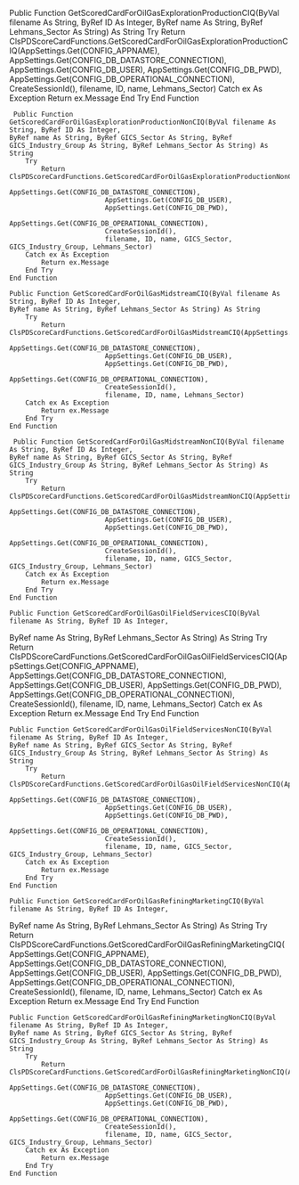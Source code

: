 Public Function GetScoredCardForOilGasExplorationProductionCIQ(ByVal filename As String, ByRef ID As Integer,
    ByRef name As String, ByRef Lehmans_Sector As String) As String
        Try
            Return ClsPDScoreCardFunctions.GetScoredCardForOilGasExplorationProductionCIQ(AppSettings.Get(CONFIG_APPNAME),
                            AppSettings.Get(CONFIG_DB_DATASTORE_CONNECTION),
                            AppSettings.Get(CONFIG_DB_USER),
                            AppSettings.Get(CONFIG_DB_PWD),
                            AppSettings.Get(CONFIG_DB_OPERATIONAL_CONNECTION),
                            CreateSessionId(),
                            filename, ID, name, Lehmans_Sector)
        Catch ex As Exception
            Return ex.Message
        End Try
    End Function

     Public Function GetScoredCardForOilGasExplorationProductionNonCIQ(ByVal filename As String, ByRef ID As Integer,
    ByRef name As String, ByRef GICS_Sector As String, ByRef GICS_Industry_Group As String, ByRef Lehmans_Sector As String) As String
        Try
            Return ClsPDScoreCardFunctions.GetScoredCardForOilGasExplorationProductionNonCIQ(AppSettings.Get(CONFIG_APPNAME),
                            AppSettings.Get(CONFIG_DB_DATASTORE_CONNECTION),
                            AppSettings.Get(CONFIG_DB_USER),
                            AppSettings.Get(CONFIG_DB_PWD),
                            AppSettings.Get(CONFIG_DB_OPERATIONAL_CONNECTION),
                            CreateSessionId(),
                            filename, ID, name, GICS_Sector, GICS_Industry_Group, Lehmans_Sector)
        Catch ex As Exception
            Return ex.Message
        End Try
    End Function

    Public Function GetScoredCardForOilGasMidstreamCIQ(ByVal filename As String, ByRef ID As Integer,
    ByRef name As String, ByRef Lehmans_Sector As String) As String
        Try
            Return ClsPDScoreCardFunctions.GetScoredCardForOilGasMidstreamCIQ(AppSettings.Get(CONFIG_APPNAME),
                            AppSettings.Get(CONFIG_DB_DATASTORE_CONNECTION),
                            AppSettings.Get(CONFIG_DB_USER),
                            AppSettings.Get(CONFIG_DB_PWD),
                            AppSettings.Get(CONFIG_DB_OPERATIONAL_CONNECTION),
                            CreateSessionId(),
                            filename, ID, name, Lehmans_Sector)
        Catch ex As Exception
            Return ex.Message
        End Try
    End Function

     Public Function GetScoredCardForOilGasMidstreamNonCIQ(ByVal filename As String, ByRef ID As Integer,
    ByRef name As String, ByRef GICS_Sector As String, ByRef GICS_Industry_Group As String, ByRef Lehmans_Sector As String) As String
        Try
            Return ClsPDScoreCardFunctions.GetScoredCardForOilGasMidstreamNonCIQ(AppSettings.Get(CONFIG_APPNAME),
                            AppSettings.Get(CONFIG_DB_DATASTORE_CONNECTION),
                            AppSettings.Get(CONFIG_DB_USER),
                            AppSettings.Get(CONFIG_DB_PWD),
                            AppSettings.Get(CONFIG_DB_OPERATIONAL_CONNECTION),
                            CreateSessionId(),
                            filename, ID, name, GICS_Sector, GICS_Industry_Group, Lehmans_Sector)
        Catch ex As Exception
            Return ex.Message
        End Try
    End Function

    Public Function GetScoredCardForOilGasOilFieldServicesCIQ(ByVal filename As String, ByRef ID As Integer,
ByRef name As String, ByRef Lehmans_Sector As String) As String
        Try
            Return ClsPDScoreCardFunctions.GetScoredCardForOilGasOilFieldServicesCIQ(AppSettings.Get(CONFIG_APPNAME),
                            AppSettings.Get(CONFIG_DB_DATASTORE_CONNECTION),
                            AppSettings.Get(CONFIG_DB_USER),
                            AppSettings.Get(CONFIG_DB_PWD),
                            AppSettings.Get(CONFIG_DB_OPERATIONAL_CONNECTION),
                            CreateSessionId(),
                            filename, ID, name, Lehmans_Sector)
        Catch ex As Exception
            Return ex.Message
        End Try
    End Function

    Public Function GetScoredCardForOilGasOilFieldServicesNonCIQ(ByVal filename As String, ByRef ID As Integer,
    ByRef name As String, ByRef GICS_Sector As String, ByRef GICS_Industry_Group As String, ByRef Lehmans_Sector As String) As String
        Try
            Return ClsPDScoreCardFunctions.GetScoredCardForOilGasOilFieldServicesNonCIQ(AppSettings.Get(CONFIG_APPNAME),
                            AppSettings.Get(CONFIG_DB_DATASTORE_CONNECTION),
                            AppSettings.Get(CONFIG_DB_USER),
                            AppSettings.Get(CONFIG_DB_PWD),
                            AppSettings.Get(CONFIG_DB_OPERATIONAL_CONNECTION),
                            CreateSessionId(),
                            filename, ID, name, GICS_Sector, GICS_Industry_Group, Lehmans_Sector)
        Catch ex As Exception
            Return ex.Message
        End Try
    End Function

    Public Function GetScoredCardForOilGasRefiningMarketingCIQ(ByVal filename As String, ByRef ID As Integer,
ByRef name As String, ByRef Lehmans_Sector As String) As String
        Try
            Return ClsPDScoreCardFunctions.GetScoredCardForOilGasRefiningMarketingCIQ(AppSettings.Get(CONFIG_APPNAME),
                            AppSettings.Get(CONFIG_DB_DATASTORE_CONNECTION),
                            AppSettings.Get(CONFIG_DB_USER),
                            AppSettings.Get(CONFIG_DB_PWD),
                            AppSettings.Get(CONFIG_DB_OPERATIONAL_CONNECTION),
                            CreateSessionId(),
                            filename, ID, name, Lehmans_Sector)
        Catch ex As Exception
            Return ex.Message
        End Try
    End Function

    Public Function GetScoredCardForOilGasRefiningMarketingNonCIQ(ByVal filename As String, ByRef ID As Integer,
    ByRef name As String, ByRef GICS_Sector As String, ByRef GICS_Industry_Group As String, ByRef Lehmans_Sector As String) As String
        Try
            Return ClsPDScoreCardFunctions.GetScoredCardForOilGasRefiningMarketingNonCIQ(AppSettings.Get(CONFIG_APPNAME),
                            AppSettings.Get(CONFIG_DB_DATASTORE_CONNECTION),
                            AppSettings.Get(CONFIG_DB_USER),
                            AppSettings.Get(CONFIG_DB_PWD),
                            AppSettings.Get(CONFIG_DB_OPERATIONAL_CONNECTION),
                            CreateSessionId(),
                            filename, ID, name, GICS_Sector, GICS_Industry_Group, Lehmans_Sector)
        Catch ex As Exception
            Return ex.Message
        End Try
    End Function
